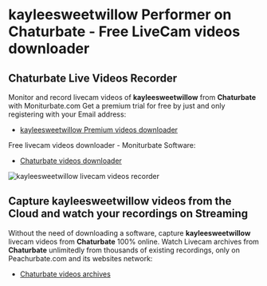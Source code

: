 # kayleesweetwillow Performer on Chaturbate - Free LiveCam videos downloader

## Chaturbate Live Videos Recorder

Monitor and record livecam videos of **kayleesweetwillow** from **Chaturbate** with Moniturbate.com
Get a premium trial for free by just and only registering with your Email address:
* [kayleesweetwillow Premium videos downloader](https://moniturbate.com/request-demo-licence-key.html)

Free livecam videos downloader - Moniturbate Software:
* [Chaturbate videos downloader](https://moniturbate.com/moniturbate-download-software.html)

![kayleesweetwillow livecam videos recorder](https://peachurnet.com/templates/moniturbate-software.png)


## Capture kayleesweetwillow videos from the Cloud and watch your recordings on Streaming

Without the need of downloading a software, capture **kayleesweetwillow** livecam videos from **Chaturbate** 100% online.
Watch Livecam archives from **Chaturbate** unlimitedly from thousands of existing recordings, only on Peachurbate.com and its websites network:
* [Chaturbate videos archives](https://peachurnet.com/)